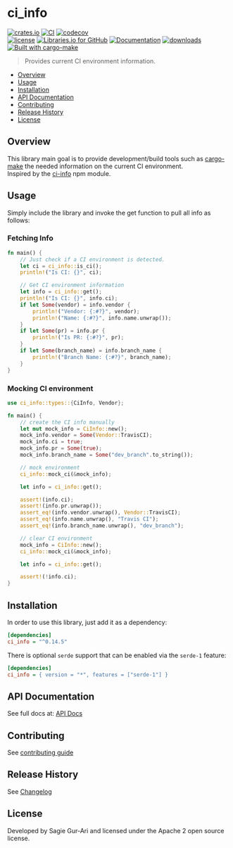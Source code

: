 # ci_info

[![crates.io](https://img.shields.io/crates/v/ci_info.svg)](https://crates.io/crates/ci_info) [![CI](https://github.com/sagiegurari/ci_info/workflows/CI/badge.svg?branch=master)](https://github.com/sagiegurari/ci_info/actions) [![codecov](https://codecov.io/gh/sagiegurari/ci_info/branch/master/graph/badge.svg)](https://codecov.io/gh/sagiegurari/ci_info)<br>
[![license](https://img.shields.io/crates/l/ci_info.svg)](https://github.com/sagiegurari/ci_info/blob/master/LICENSE) [![Libraries.io for GitHub](https://img.shields.io/librariesio/github/sagiegurari/ci_info.svg)](https://libraries.io/cargo/ci_info) [![Documentation](https://docs.rs/ci_info/badge.svg)](https://docs.rs/crate/ci_info/) [![downloads](https://img.shields.io/crates/d/ci_info.svg)](https://crates.io/crates/ci_info)<br>
[![Built with cargo-make](https://sagiegurari.github.io/cargo-make/assets/badges/cargo-make.svg)](https://sagiegurari.github.io/cargo-make)

> Provides current CI environment information.

* [Overview](#overview)
* [Usage](#usage)
* [Installation](#installation)
* [API Documentation](https://sagiegurari.github.io/ci_info/)
* [Contributing](.github/CONTRIBUTING.md)
* [Release History](CHANGELOG.md)
* [License](#license)

<a name="overview"></a>
## Overview
This library main goal is to provide development/build tools such as [cargo-make](https://sagiegurari.github.io/cargo-make/) the needed information on the current CI environment.<br>
Inspired by the [ci-info](https://github.com/watson/ci-info) npm module.

<a name="usage"></a>
## Usage
Simply include the library and invoke the get function to pull all info as follows:

### Fetching Info

<!--{ "examples/get.rs" | lines: 3 | code: rust }-->
```rust
fn main() {
    // Just check if a CI environment is detected.
    let ci = ci_info::is_ci();
    println!("Is CI: {}", ci);

    // Get CI environment information
    let info = ci_info::get();
    println!("Is CI: {}", info.ci);
    if let Some(vendor) = info.vendor {
        println!("Vendor: {:#?}", vendor);
        println!("Name: {:#?}", info.name.unwrap());
    }
    if let Some(pr) = info.pr {
        println!("Is PR: {:#?}", pr);
    }
    if let Some(branch_name) = info.branch_name {
        println!("Branch Name: {:#?}", branch_name);
    }
}
```
<!--{ end }-->

### Mocking CI environment

<!--{ "examples/mock.rs" | lines: 2 | code: rust }-->
```rust
use ci_info::types::{CiInfo, Vendor};

fn main() {
    // create the CI info manually
    let mut mock_info = CiInfo::new();
    mock_info.vendor = Some(Vendor::TravisCI);
    mock_info.ci = true;
    mock_info.pr = Some(true);
    mock_info.branch_name = Some("dev_branch".to_string());

    // mock environment
    ci_info::mock_ci(&mock_info);

    let info = ci_info::get();

    assert!(info.ci);
    assert!(info.pr.unwrap());
    assert_eq!(info.vendor.unwrap(), Vendor::TravisCI);
    assert_eq!(info.name.unwrap(), "Travis CI");
    assert_eq!(info.branch_name.unwrap(), "dev_branch");

    // clear CI environment
    mock_info = CiInfo::new();
    ci_info::mock_ci(&mock_info);

    let info = ci_info::get();

    assert!(!info.ci);
}
```
<!--{ end }-->

<a name="installation"></a>
## Installation
In order to use this library, just add it as a dependency:

```ini
[dependencies]
ci_info = "^0.14.5"
```

There is optional `serde` support that can be enabled via the `serde-1` feature:

```ini
[dependencies]
ci_info = { version = "*", features = ["serde-1"] }
```

## API Documentation
See full docs at: [API Docs](https://sagiegurari.github.io/ci_info/)

## Contributing
See [contributing guide](.github/CONTRIBUTING.md)

<a name="history"></a>
## Release History

See [Changelog](CHANGELOG.md)

<a name="license"></a>
## License
Developed by Sagie Gur-Ari and licensed under the Apache 2 open source license.

